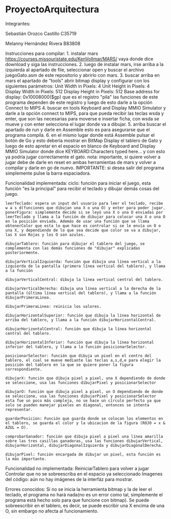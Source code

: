 # ProyectoArquitectura
Integrantes: 

Sebastián Orozco Castillo C35719

Melanny Hernández Rivera B83808

Instrucciones para compilar:
    1. instalar mars https://courses.missouristate.edu/KenVollmar/MARS/ vaya donde dice download y siga las instrucciones.
    2. luego de instalar mars, irse arriba a la izquierda al apartado de file, seleccionar open y buscar el archivo juegoGato.asm de este repositorio y abrirlo con mars.
    3. buscar arriba en mars el apartado de "tools" abrir bitmap display y configurar con los siguientes parámetros: 
    Unit Width in Pixels: 4
    Unit Height in Pixels: 4
    Display Width in Pixels: 512
    Display Height in Pixels: 512
    Base address for display: 0x10008000($gp) que es el registro "pila" las funciones de este programa dependen de este registro
    y luego de esto darle a la opción Connect to MIPS
    4. buscar en tools Keyboard and Display MMIO Simulator y darle a la opción connect to MIPS, para que pueda recibir las teclas wsda y enter, que son las necesarias para moverse e insertar ficha, con wsda se mueve y con enter selecciona el lugar donde va a dibujar.
    5. arriba buscar el apartado de run y darle en Assemble esto es para asegurarse que el programa compila. 
    6. en el mismo lugar donde está Assemble pulsar el botón de Go y esto debería mostrar en BitMap Display el tablero de Gato y luego de esto apretar en el espacio en blanco de Keyboard and Display MMIO Simulator donde dice KEYBOARD:Characters typed here...
    y con esto ya podría jugar correctamente el gato.
    nota: importante, si quiere volver a jugar debe de darle en reset en ambas herramientas de mars y volver a compilar y darle en go de nuevo.
    IMPORTANTE: si desea salir del programa simplemente pulse la barra espaciadora.

Funcionalidad implementada:
    ciclo: función para iniciar el juego, esta función "es la principal" para recibir el teclado y dibujar demás cosas del juego.

    leerTeclado: espera un input del usuario para leer el teclado, recibe w a s d(funciones que dibujan una X o una O) y enter para poder jugar.
    ponerFigura: simplemente decide si se leyó una X o una O enviadas por leerTeclado y llama a la función de dibujar para colocar una X o una O en la posición enviada. Además de usar una función que se llama obtenerColor que esta lo que hace es controlar si se le envía un O o una X, y dependiendo de lo que sea decide que color se va a dibujar, las X son Rojas y los O son azules.

    dibujarTablero: función para dibujar el tablero del juego, se complementa con las demás funciones de "dibujar" explicadas posteriormente.

    dibujarVerticalIzquierda: función que dibuja una línea vertical a la izquierda de la pantalla (primera línea vertical del tablero), y llama a la función 

    dibujarVerticalCentral: dibuja la línea vertical central del tablero.

    dibujarVerticalDerecha: dibuja una línea vertical a la derecha de la pantalla (última línea vertical del tablero), y llama a la función dibujarPrimeraLinea.

    dibujarPrimeraLinea: reinicia los valores.

    dibujarHorizontalSuperior: función que dibuja la línea horizontal de arriba del tablero, y llama a la función dibujarHorizontalCentral.

    dibujarHorizontalCentral: función que dibuja la línea horizontal central del tablero.

    dibujarHorizontalInferior: función que dibuja la línea horizontal inferior del tablero, y llama a la función posicionarSelector.

    posicionarSelector: función que dibuja un pixel en el centro del tablero, el cual se mueve mediante las teclas a,s,d,e para elegir la posición del tablero en la que se quiere poner la figura correspondiente.

    dibujarX: función que dibuja pixel a pixel, una X dependiendo de donde se seleccione, usa las funciones dibujarPixel y posicionarSelector

    dibujarO: función que dibuja pixel a pixel, un O dependiendo de donde se seleccione, usa las funciones dibujarPixel y posicionarSelector esta fue un poco más compleja, no se hace un círculo perfecto ya que solo se pueden manejar pixeles en diagonal, entonces se intenta representar.

    guardarPosicion: Función que guarda donde se colocan los elementos en el tablero, se guarda el color y la ubicacion de la figura (ROJO = x & AZUL = O).

    comprobarGanador: función que dibuja pixel a pixel una línea amarilla sobre las tres casillas ganadoras, usa las funciones dibujarVertical, dibujarHorizontal, dibujarDiagonalIzquierda y dibujarDiagonalDerecha. 

    dibujarPixel: función encargada de dibujar un pixel, esta función es la más importante.
Funcionalidad no implementada:
    ReiniciarTablero para volver a jugar
    Controlar que no se sobreescriba en el espacio ya seleccionado
Imagenes del código:
    aún no hay imágenes de la interfáz para mostrar.

Errores conocidos: 
    Si no se inicia la herramienta bitmap y la de leer el teclado, el programa no hará nada(no es un error como tal, simplemente el programa está hecho solo para que funcione con bitmap).
    Se puede sobreescribir en el tablero, es decir, se puede escribir una X encima de una O, sin embargo no afecta al funcionamiento.